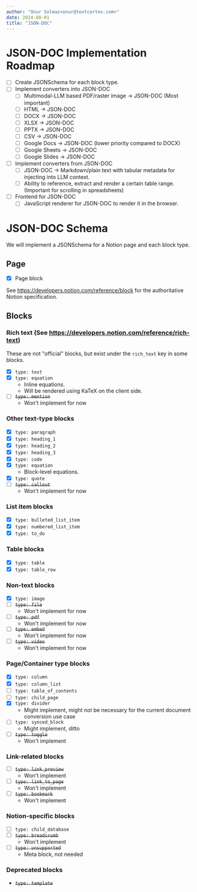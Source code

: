 ```yaml
---
author: "Onur Solmaz<onur@textcortex.com>"
date: 2024-08-01
title: "JSON-DOC"
---
```


# JSON-DOC Implementation Roadmap

- [ ] Create JSONSchema for each block type.
- [ ] Implement converters into JSON-DOC
  - [ ] Multimodal-LLM based PDF/raster image -> JSON-DOC (Most important)
  - [ ] HTML -> JSON-DOC
  - [ ] DOCX -> JSON-DOC
  - [ ] XLSX -> JSON-DOC
  - [ ] PPTX -> JSON-DOC
  - [ ] CSV -> JSON-DOC
  - [ ] Google Docs -> JSON-DOC (lower priority compared to DOCX)
  - [ ] Google Sheets -> JSON-DOC
  - [ ] Google Slides -> JSON-DOC
- [ ] Implement converters from JSON-DOC
  - [ ] JSON-DOC -> Markdown/plain text with tabular metadata for injecting into LLM context.
  - [ ] Ability to reference, extract and render a certain table range. (Important for scrolling in spreadsheets)
- [ ] Frontend for JSON-DOC
  - [ ] JavaScript renderer for JSON-DOC to render it in the browser.

# JSON-DOC Schema

We will implement a JSONSchema for a Notion page and each block type.

## Page

- [x] Page block

See https://developers.notion.com/reference/block for the authoritative Notion specification.


## Blocks

### Rich text (See https://developers.notion.com/reference/rich-text)

These are not "official" blocks, but exist under the `rich_text` key in some blocks.

- [x] `type: text`
- [x] `type: equation`
  - Inline equations.
  - Will be rendered using KaTeX on the client side.
- [ ] ~~`type: mention`~~
  - Won't implement for now

### Other text-type blocks

- [x] `type: paragraph`
- [x] `type: heading_1`
- [x] `type: heading_2`
- [x] `type: heading_3`
- [x] `type: code`
- [x] `type: equation`
  - Block-level equations.
- [x] `type: quote`
- [ ] ~~`type: callout`~~
  - Won't implement for now

### List item blocks

- [x] `type: bulleted_list_item`
- [x] `type: numbered_list_item`
- [x] `type: to_do`

### Table blocks

- [x] `type: table`
- [x] `type: table_row`

### Non-text blocks

- [x] `type: image`
- [ ] ~~`type: file`~~
  - Won't implement for now
- [ ] ~~`type: pdf`~~
  - Won't implement for now
- [ ] ~~`type: embed`~~
  - Won't implement for now
- [ ] ~~`type: video`~~
  - Won't implement for now


### Page/Container type blocks

- [x] `type: column`
- [x] `type: column_list`
- [ ] `type: table_of_contents`
- [ ] `type: child_page`
- [x] `type: divider`
  - Might implement, might not be necessary for the current document conversion use case
- [ ] `type: synced_block`
  - Might implement, ditto
- [ ] ~~`type: toggle`~~
  - Won't implement

### Link-related blocks

- [ ] ~~`type: link_preview`~~
  - Won't implement
- [ ] ~~`type: link_to_page`~~
  - Won't implement
- [ ] ~~`type: bookmark`~~
  - Won't implement

### Notion-specific blocks

- [ ] `type: child_database`
- [ ] ~~`type: breadcrumb`~~
  - Won't implement
- [ ] ~~`type: unsupported`~~
  - Meta block, not needed

### Deprecated blocks

- ~~`type: template`~~
